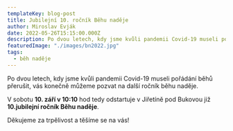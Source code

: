 ```yaml
---
templateKey: blog-post
title: Jubilejní 10. ročník Běhu naděje
author: Miroslav Evják
date: 2022-05-26T15:15:00.000Z
description: Po dvou letech, kdy jsme kvůli pandemii Covid-19 museli pořádání běhů přerušit, vás konečně můžeme pozvat na jubilejní 10.ročník běhu naděje.
featuredImage: "./images/bn2022.jpg"
tags:
  - běh naděje
---
```

Po dvou letech, kdy jsme kvůli pandemii Covid-19 museli pořádání běhů přerušit, vás konečně můžeme pozvat na další ročník běhu naděje.

V sobotu __10. září v 10:10__ hod tedy odstartuje v Jiřetíně pod Bukovou již __10.jubilejní ročník Běhu naděje__.

Děkujeme za trpělivost a těšíme se na vás!
